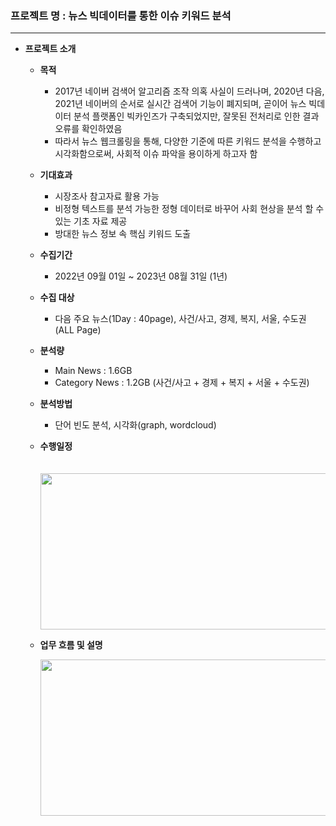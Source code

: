 ### 프로젝트 명 : 뉴스 빅데이터를 통한 이슈 키워드 분석
---

- **프로젝트 소개**

  - **목적**
    - 2017년 네이버 검색어 알고리즘 조작 의혹 사실이 드러나며, 2020년 다음, 2021년 네이버의 순서로 실시간 검색어 기능이 폐지되며, 곧이어 뉴스 빅데이터 분석 플랫폼인 빅카인즈가 구축되었지만, 잘못된 전처리로 인한 결과 오류를 확인하였음
    - 따라서 뉴스 웹크롤링을 통해, 다양한 기준에 따른 키워드 분석을 수행하고 시각화함으로써, 사회적 이슈 파악을 용이하게 하고자 함

  - **기대효과**
    - 시장조사 참고자료 활용 가능
    - 비정형 텍스트를 분석 가능한 정형 데이터로 바꾸어 사회 현상을 분석 할 수 있는 기초 자료 제공
    - 방대한 뉴스 정보 속 핵심 키워드 도출 

  - **수집기간**
    - 2022년 09월 01일 ~ 2023년 08월 31일 (1년) 

  - **수집 대상**
    - 다음 주요 뉴스(1Day : 40page), 사건/사고, 경제, 복지, 서울, 수도권(ALL Page)

  - **분석량**
    - Main News : 1.6GB
    - Category News : 1.2GB (사건/사고 + 경제 + 복지 + 서울 + 수도권) 

  - **분석방법**
    - 단어 빈도 분석, 시각화(graph, wordcloud)

  - **수행일정**
    
    　 <img src="https://github.com/JEMinn/Web-crawling-Wordcloud/assets/160000163/e087e7ab-c364-4f81-90f1-37b95bdf4671"  width="600" height="250"/>

  - **업무 흐름 및 설명**
    
    <img src="https://github.com/JEMinn/Web-crawling-Wordcloud/assets/160000163/8293a087-a528-4954-b481-50b614f6dd86"  width="600" height="250"/>




